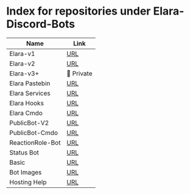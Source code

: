 # Index for repositories under Elara-Discord-Bots


| Name  | Link |
| ------------- | ------------- |
| Elara-v1  | [URL](https://github.com/Elara-Discord-Bots-Archive/Elara-v1)  |
| Elara-v2  | [URL](https://github.com/Elara-Discord-Bots-Archive/Elara-v2)  |
| Elara-v3+  | 🔐 Private  |
| Elara Pastebin | [URL](https://github.com/Elara-Discord-Bots-Archive/Elara-Pastebin) |
| Elara Services | [URL](https://github.com/elara-bots/Elara-Services) |
| Elara Hooks | [URL](https://github.com/elara-bots/Elara-Hooks) |
| Elara Cmdo | [URL](https://github.com/elara-bots/Elara-Cmdo) |
| PublicBot-V2 | [URL](https://github.com/Elara-Discord-Bots-Archive/PublicBot-V2) |
| PublicBot-Cmdo | [URL](https://github.com/elara-bots/PublicBot-Cmdo) |
| ReactionRole-Bot | [URL](https://github.com/elara-bots/ReactionRole-Bot) |
| Status Bot | [URL](https://github.com/elara-bots/Status-Bot) |
| Basic | [URL](https://github.com/elara-bots/Basic) |
| Bot Images | [URL](https://github.com/Elara-Discord-Bots/Bot-Images) |
| Hosting Help | [URL](https://github.com/elara-bots/hosting-help) |

